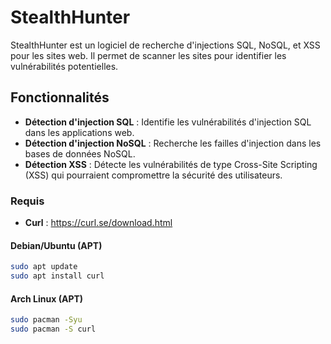 # StealthHunter

StealthHunter est un logiciel de recherche d'injections SQL, NoSQL, et XSS pour les sites web. Il permet de scanner les sites pour identifier les vulnérabilités potentielles.

## Fonctionnalités

- **Détection d'injection SQL** : Identifie les vulnérabilités d'injection SQL dans les applications web.
- **Détection d'injection NoSQL** : Recherche les failles d'injection dans les bases de données NoSQL.
- **Détection XSS** : Détecte les vulnérabilités de type Cross-Site Scripting (XSS) qui pourraient compromettre la sécurité des utilisateurs.

### Requis
- **Curl** : https://curl.se/download.html

#### Debian/Ubuntu (APT)
```bash
sudo apt update
sudo apt install curl
```

#### Arch Linux (APT)
```bash
sudo pacman -Syu
sudo pacman -S curl
```
